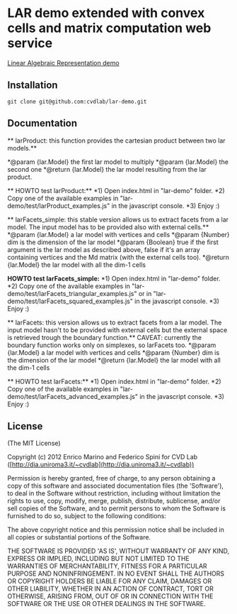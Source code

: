# LAR demo extended with convex cells and matrix computation web service

[Linear Algebraic Representation demo](http://cvdlab.github.com/lar-demo)

## Installation

```
git clone git@github.com:cvdlab/lar-demo.git
```

## Documentation

** larProduct: this function provides the cartesian product between two lar models.**

*@param {lar.Model} the first lar model to multiply
*@param {lar.Model} the second one
*@return {lar.Model} the lar model resulting from the lar product.

** HOWTO test larProduct:**
*1) Open index.html in "lar-demo" folder.
*2) Copy one of the available examples in "lar-demo/test/larProduct_examples.js" in the javascript console.
*3) Enjoy :)

** larFacets_simple: this stable version allows us to extract facets from a lar model. The input model has to be provided also with external cells.**
*@param {lar.Model} a lar model with vertices and cells
*@param {Number} dim is the dimension of the lar model
*@param {Boolean} true if the first argument is the lar model as described above, false if it's an array containing vertices and the Md matrix (with the external cells too).
*@return {lar.Model} the lar model with all the dim-1 cells

**HOWTO test larFacets_simple:**
*1) Open index.html in "lar-demo" folder.
*2) Copy one of the available examples in "lar-demo/test/larFacets_triangular_examples.js" or in "lar-demo/test/larFacets_squared_examples.js" in the javascript console.
*3) Enjoy :)

** larFacets: this version allows us to extract facets from a lar model. The input model hasn't to be provided with external cells but the external space is retrieved trough the boundary function.**
CAVEAT: currently the boundary function works only on simplexes, so larFacets too. 
*@param {lar.Model} a lar model with vertices and cells
*@param {Number} dim is the dimension of the lar model
*@return {lar.Model} the lar model with all the dim-1 cells

** HOWTO test larFacets:**
*1) Open index.html in "lar-demo" folder.
*2) Copy one of the available examples in "lar-demo/test/larFacets_advanced_examples.js" in the javascript console.
*3) Enjoy :)



## License

(The MIT License)

Copyright (c) 2012 Enrico Marino and Federico Spini for CVD Lab ([http://dia.uniroma3.it/~cvdlab](http://dia.uniroma3.it/~cvdlab))

Permission is hereby granted, free of charge, to any person obtaining
a copy of this software and associated documentation files (the
'Software'), to deal in the Software without restriction, including
without limitation the rights to use, copy, modify, merge, publish,
distribute, sublicense, and/or sell copies of the Software, and to
permit persons to whom the Software is furnished to do so, subject to
the following conditions:

The above copyright notice and this permission notice shall be
included in all copies or substantial portions of the Software.

THE SOFTWARE IS PROVIDED 'AS IS', WITHOUT WARRANTY OF ANY KIND,
EXPRESS OR IMPLIED, INCLUDING BUT NOT LIMITED TO THE WARRANTIES OF
MERCHANTABILITY, FITNESS FOR A PARTICULAR PURPOSE AND NONINFRINGEMENT.
IN NO EVENT SHALL THE AUTHORS OR COPYRIGHT HOLDERS BE LIABLE FOR ANY
CLAIM, DAMAGES OR OTHER LIABILITY, WHETHER IN AN ACTION OF CONTRACT,
TORT OR OTHERWISE, ARISING FROM, OUT OF OR IN CONNECTION WITH THE
SOFTWARE OR THE USE OR OTHER DEALINGS IN THE SOFTWARE.
